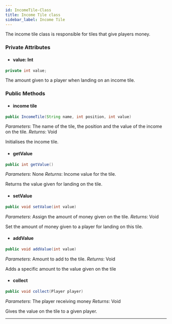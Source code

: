 ```yaml
---
id: IncomeTile-Class
title: Income Tile class
sidebar_label: Income Tile
---
```


The income tile class is responsible for tiles that give players money.   

### Private Attributes 

- #### value: Int
```java
private int value;
```
The amount given to a player when landing on an income tile.

### Public Methods 
- #### income tile
```java
public IncomeTile(String name, int position, int value)
```
*Parameters*: The name of the tile, the position and the value of the income on the tile.
*Returns*: Void

Initialises the income tile.

- #### getValue
```java
public int getValue()
```
*Parameters*: None
*Returns*: Income value for the tile.

Returns the value given for landing on the tile.

- #### setValue
```java
public void setValue(int value)
```
*Parameters*: Assign the amount of money given on the tile.
*Returns*: Void

Set the amount of money given to a player for landing on this tile.

- #### addValue
```java
public void addValue(int value)
```
*Parameters*: Amount to add to the tile.
*Returns*: Void

Adds a specific amount to the value given on the tile

- #### collect
```java
public void collect(Player player)
```
*Parameters*: The player receiving money
*Returns*: Void

Gives the value on the tile to a given player.

--- 